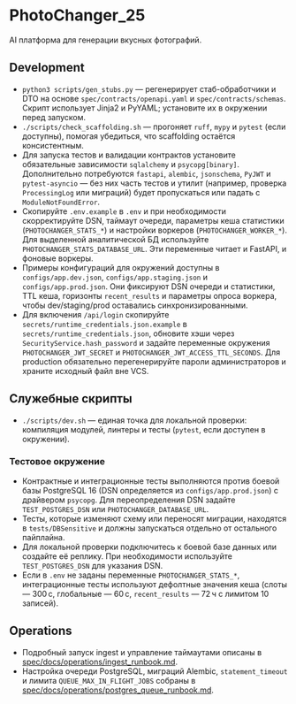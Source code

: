 # PhotoChanger_25
AI платформа для генерации вкусных фотографий.

## Development

- `python3 scripts/gen_stubs.py` — регенерирует стаб-обработчики и DTO на
  основе `spec/contracts/openapi.yaml` и `spec/contracts/schemas`.
  Скрипт использует Jinja2 и PyYAML; установите их в окружении перед запуском.
- `./scripts/check_scaffolding.sh` — прогоняет `ruff`, `mypy` и `pytest`
  (если доступны), помогая убедиться, что scaffolding остаётся консистентным.
- Для запуска тестов и валидации контрактов установите обязательные зависимости
  `sqlalchemy` и `psycopg[binary]`. Дополнительно потребуются `fastapi`,
  `alembic`, `jsonschema`, `PyJWT` и `pytest-asyncio` — без них часть тестов и утилит
  (например, проверка `ProcessingLog` или миграций) будет пропускаться или
  падать с `ModuleNotFoundError`.
- Скопируйте `.env.example` в `.env` и при необходимости скорректируйте DSN,
  таймаут очереди, параметры кеша статистики (`PHOTOCHANGER_STATS_*`) и настройки
  воркеров (`PHOTOCHANGER_WORKER_*`). Для выделенной аналитической БД используйте
  `PHOTOCHANGER_STATS_DATABASE_URL`. Эти переменные читает и FastAPI, и фоновые
  воркеры.
- Примеры конфигураций для окружений доступны в `configs/app.dev.json`,
  `configs/app.staging.json` и `configs/app.prod.json`. Они фиксируют DSN очереди
  и статистики, TTL кеша, горизонты `recent_results` и параметры опроса воркера,
  чтобы dev/staging/prod оставались синхронизированными.
- Для включения `/api/login` скопируйте `secrets/runtime_credentials.json.example`
  в `secrets/runtime_credentials.json`, обновите хэши через `SecurityService.hash_password`
  и задайте переменные окружения `PHOTOCHANGER_JWT_SECRET` и
  `PHOTOCHANGER_JWT_ACCESS_TTL_SECONDS`. Для production обязательно
  перегенерируйте пароли администраторов и храните исходный файл вне VCS.

## Служебные скрипты

- `./scripts/dev.sh` — единая точка для локальной проверки: компиляция
  модулей, линтеры и тесты (`pytest`, если доступен в окружении).

### Тестовое окружение

- Контрактные и интеграционные тесты выполняются против боевой базы
  PostgreSQL 16 (DSN определяется из `configs/app.prod.json`) с драйвером
  `psycopg`. Для переопределения DSN задайте `TEST_POSTGRES_DSN` или
  `PHOTOCHANGER_DATABASE_URL`.
- Тесты, которые изменяют схему или переносят миграции, находятся в
  `tests/DBSensitive` и должны запускаться отдельно от остального пайплайна.
- Для локальной проверки подключитесь к боевой базе данных или создайте её
  реплику. При необходимости используйте `TEST_POSTGRES_DSN` для указания DSN.
- Если в `.env` не заданы переменные `PHOTOCHANGER_STATS_*`, интеграционные
  тесты используют дефолтные значения кеша (слоты — 300 с, глобальные — 60 с,
  `recent_results` — 72 ч с лимитом 10 записей).

## Operations

- Подробный запуск ingest и управление таймаутами описаны в
  [spec/docs/operations/ingest_runbook.md](spec/docs/operations/ingest_runbook.md).
- Настройка очереди PostgreSQL, миграций Alembic, `statement_timeout` и лимита
  `QUEUE_MAX_IN_FLIGHT_JOBS` собраны в
  [spec/docs/operations/postgres_queue_runbook.md](spec/docs/operations/postgres_queue_runbook.md).
